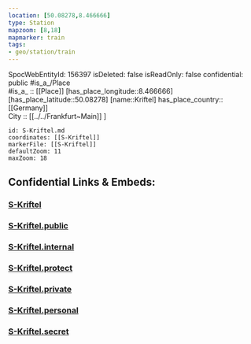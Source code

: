 ```yaml
---
location: [50.08278,8.466666] 
type: Station 
mapzoom: [8,18] 
mapmarker: train 
tags:
- geo/station/train
---
```

SpocWebEntityId: 156397
isDeleted: false
isReadOnly: false
confidential: public
#is_a_/Place  
#is_a_ :: [[Place]] 
[has_place_longitude::8.466666] 
[has_place_latitude::50.08278] 
[name::Kriftel] 
has_place_country:: [[Germany]]  
City :: [[../../Frankfurt~Main]] ] 


```leaflet
id: S-Kriftel.md
coordinates: [[S-Kriftel]] 
markerFile: [[S-Kriftel]] 
defaultZoom: 11 
maxZoom: 18
```


## Confidential Links & Embeds: 

### [S-Kriftel](/_Standards/Earth/Continent/Europe/Europe~Central/Germany/Germany~West/Hessen/counties~Hessen/Frankfurt~Main/Stations-FFM~S/S-Kriftel.md) 

### [S-Kriftel.public](/_public/Earth/Continent/Europe/Europe~Central/Germany/Germany~West/Hessen/counties~Hessen/Frankfurt~Main/Stations-FFM~S/S-Kriftel.public.md) 

### [S-Kriftel.internal](/_internal/Earth/Continent/Europe/Europe~Central/Germany/Germany~West/Hessen/counties~Hessen/Frankfurt~Main/Stations-FFM~S/S-Kriftel.internal.md) 

### [S-Kriftel.protect](/_protect/Earth/Continent/Europe/Europe~Central/Germany/Germany~West/Hessen/counties~Hessen/Frankfurt~Main/Stations-FFM~S/S-Kriftel.protect.md) 

### [S-Kriftel.private](/_private/Earth/Continent/Europe/Europe~Central/Germany/Germany~West/Hessen/counties~Hessen/Frankfurt~Main/Stations-FFM~S/S-Kriftel.private.md) 

### [S-Kriftel.personal](/_personal/Earth/Continent/Europe/Europe~Central/Germany/Germany~West/Hessen/counties~Hessen/Frankfurt~Main/Stations-FFM~S/S-Kriftel.personal.md) 

### [S-Kriftel.secret](/_secret/Earth/Continent/Europe/Europe~Central/Germany/Germany~West/Hessen/counties~Hessen/Frankfurt~Main/Stations-FFM~S/S-Kriftel.secret.md)

